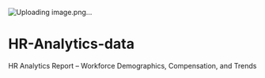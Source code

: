 ![Uploading image.png…]()


# HR-Analytics-data
HR Analytics Report – Workforce Demographics, Compensation, and Trends
